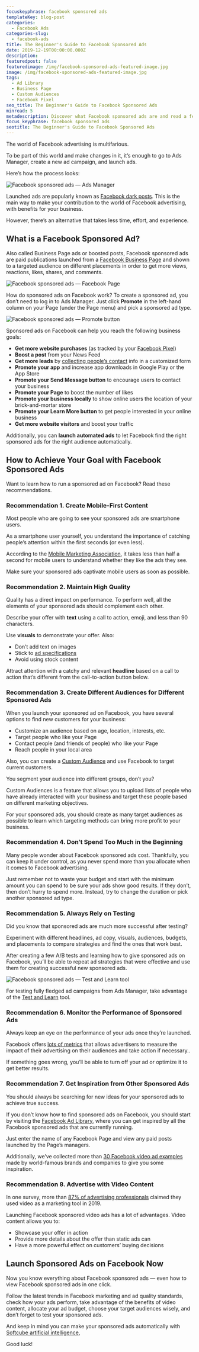 ```yaml
---
focuskeyphrase: facebook sponsored ads
templateKey: blog-post
categories:
  - Facebook Ads
categories-slug:
  - facebook-ads
title: The Beginner's Guide to Facebook Sponsored Ads
date: 2019-12-19T00:00:00.000Z
description:
featuredpost: false
featuredimage: /img/facebook-sponsored-ads-featured-image.jpg
image: /img/facebook-sponsored-ads-featured-image.jpg
tags:
  - Ad Library
  - Business Page
  - Custom Audiences
  - Facebook Pixel
seo_title: The Beginner's Guide to Facebook Sponsored Ads
minread: 5
metadescription: Discover what Facebook sponsored ads are and read a few recommendations on how to launch them in order to make your ad campaign truly successful.
focus_keyphrase: facebook sponsored ads
seotitle: The Beginner's Guide to Facebook Sponsored Ads
---
```

<!--StartFragment-->

The world of Facebook advertising is multifarious. 

To be part of this world and make changes in it, it’s enough to go to Ads Manager, create a new ad campaign, and launch ads.

Here’s how the process looks:

![Facebook sponsored ads — Ads Manager](/img/facebook-sponsored-ads-ads-manager.jpg)

Launched ads are popularly known as [Facebook dark posts](https://softcube.com/guide-to-dark-posts-on-facebook/). This is the main way to make your contribution to the world of Facebook advertising, with benefits for your business.

However, there’s an alternative that takes less time, effort, and experience.

## What is a Facebook Sponsored Ad?

Also called Business Page ads or boosted posts, Facebook sponsored ads are paid publications launched from a [Facebook Business Page](https://softcube.com/how-to-create-a-facebook-business-page/) and shown to a targeted audience on different placements in order to get more views, reactions, likes, shares, and comments.

![Facebook sponsored ads — Facebook Page](/img/facebook-sponsored-ads-facebook-page.jpg)

How do sponsored ads on Facebook work? To create a sponsored ad, you don’t need to log in to Ads Manager. Just click **Promote** in the left-hand column on your Page (under the Page menu) and pick a sponsored ad type.

![Facebook sponsored ads — Promote button](/img/facebook-sponsored-ads-promote-button.jpg)

Sponsored ads on Facebook can help you reach the following business goals:

* **Get more website purchases** (as tracked by your [Facebook Pixel](https://softcube.com/what-is-facebook-pixel-and-why-use-it/))
* **Boost a post** from your News Feed
* **Get more leads** by [collecting people’s contact](https://softcube.com/how-to-create-facebook-lead-generation-ads/) info in a customized form
* **Promote your app** and increase app downloads in Google Play or the App Store
* **Promote your Send Message button** to encourage users to contact your business
* **Promote your Page** to boost the number of likes
* **Promote your business locally** to show online users the location of your brick-and-mortar store 
* **Promote your Learn More button** to get people interested in your online business
* **Get more website visitors** and boost your traffic

Additionally, you can **launch automated ads** to let Facebook find the right sponsored ads for the right audience automatically.

## How to Achieve Your Goal with Facebook Sponsored Ads

Want to learn how to run a sponsored ad on Facebook? Read these recommendations.

### Recommendation 1. Create Mobile-First Content 

Most people who are going to see your sponsored ads are smartphone users. 

As a smartphone user yourself, you understand the importance of catching people’s attention within the first seconds (or even less).

According to the [Mobile Marketing Association](https://www.mmaglobal.com/news/mobile-marketing-association-reveal-brands-need-first-second-strategy), it takes less than half a second for mobile users to understand whether they like the ads they see.

Make sure your sponsored ads captivate mobile users as soon as possible.

### Recommendation 2. Maintain High Quality 

Quality has a direct impact on performance. To perform well, all the elements of your sponsored ads should complement each other.

Describe your offer with **text** using a call to action, emoji, and less than 90 characters.

Use **visuals** to demonstrate your offer. Also:

* Don’t add text on images
* Stick to [ad specifications](https://softcube.com/questions-about-facebook-video-ad-specs/)
* Avoid using stock content

Attract attention with a catchy and relevant **headline** based on a call to action that’s different from the call-to-action button below.

### Recommendation 3. Create Different Audiences for Different Sponsored Ads

When you launch your sponsored ad on Facebook, you have several options to find new customers for your business:

* Customize an audience based on age, location, interests, etc.
* Target people who like your Page
* Contact people (and friends of people) who like your Page
* Reach people in your local area

Also, you can create a [Custom Audience](https://softcube.com/guide-to-facebook-custom-audiences/) and use Facebook to target current customers. 

You segment your audience into different groups, don’t you?

Custom Audiences is a feature that allows you to upload lists of people who have already interacted with your business and target these people based on different marketing objectives.

For your sponsored ads, you should create as many target audiences as possible to learn which targeting methods can bring more profit to your business.

### Recommendation 4. Don’t Spend Too Much in the Beginning

Many people wonder about Facebook sponsored ads cost. Thankfully, you can keep it under control, as you never spend more than you allocate when it comes to Facebook advertising.

Just remember not to waste your budget and start with the minimum amount you can spend to be sure your ads show good results. If they don’t, then don’t hurry to spend more. Instead, try to change the duration or pick another sponsored ad type. 

### Recommendation 5. Always Rely on Testing

Did you know that sponsored ads are much more successful after testing?

Experiment with different headlines, ad copy, visuals, audiences, budgets, and placements to compare strategies and find the ones that work best.

After creating a few A/B tests and learning how to give sponsored ads on Facebook, you’ll be able to repeat ad strategies that were effective and use them for creating successful new sponsored ads.

![Facebook sponsored ads — Test and Learn tool](/img/facebook-sponsored-ads-test-and-learn.jpg)

For testing fully fledged ad campaigns from Ads Manager, take advantage of the [Test and Learn](https://www.facebook.com/test-and-learn/) tool.

### Recommendation 6. Monitor the Performance of Sponsored Ads

Always keep an eye on the performance of your ads once they’re launched. 

Facebook offers [lots of metrics](https://softcube.com/essential-facebook-ad-metrics-you-must-use/) that allows advertisers to measure the impact of their advertising on their audiences and take action if necessary..

If something goes wrong, you’ll be able to turn off your ad or optimize it to get better results.

### Recommendation 7. Get Inspiration from Other Sponsored Ads

You should always be searching for new ideas for your sponsored ads to achieve true success.

If you don’t know how to find sponsored ads on Facebook, you should start by visiting the [Facebook Ad Library](https://www.facebook.com/ads/library/), where you can get inspired by all the Facebook sponsored ads that are currently running.

Just enter the name of any Facebook Page and view any paid posts launched by the Page’s managers.

Additionally, we’ve collected more than [30 Facebook video ad examples](https://softcube.com/best-facebook-video-ad-examples-2019/) made by world-famous brands and companies to give you some inspiration. 

### Recommendation 8. Advertise with Video Content

In one survey, more than [87% of advertising professionals](https://softcube.com/70-video-marketing-statistics-for-2020/) claimed they used video as a marketing tool in 2019.

Launching Facebook sponsored video ads has a lot of advantages. Video content allows you to:

* Showcase your offer in action
* Provide more details about the offer than static ads can
* Have a more powerful effect on customers’ buying decisions

## Launch Sponsored Ads on Facebook Now

Now you know everything about Facebook sponsored ads — even how to view Facebook sponsored ads in one click.

Follow the latest trends in Facebook marketing and ad quality standards, check how your ads perform, take advantage of the benefits of video content, allocate your ad budget, choose your target audiences wisely, and don’t forget to test your sponsored ads.

And keep in mind you can make your sponsored ads automatically with [Softcube artificial intelligence](https://softcube.com),

Good luck!